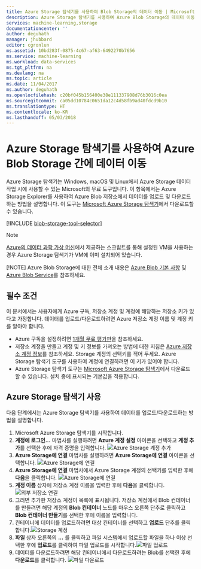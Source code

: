```yaml
---
title: Azure Storage 탐색기를 사용하여 Blob Storage의 데이터 이동 | Microsoft Docs
description: Azure Storage 탐색기를 사용하여 Azure Blob Storage의 데이터 이동
services: machine-learning,storage
documentationcenter: ''
author: deguhath
manager: jhubbard
editor: cgronlun
ms.assetid: 10bd283f-0875-4c67-af63-6492270b7656
ms.service: machine-learning
ms.workload: data-services
ms.tgt_pltfrm: na
ms.devlang: na
ms.topic: article
ms.date: 11/04/2017
ms.author: deguhath
ms.openlocfilehash: c20bf045b156400e38e111337908d76b3016c0ea
ms.sourcegitcommit: ca05dd10784c0651da12c4d58fb9ad40fdcd9b10
ms.translationtype: HT
ms.contentlocale: ko-KR
ms.lasthandoff: 05/03/2018
---
```

# <a name="move-data-to-and-from-azure-blob-storage-using-azure-storage-explorer"></a>Azure Storage 탐색기를 사용하여 Azure Blob Storage 간에 데이터 이동
Azure Storage 탐색기는 Windows, macOS 및 Linux에서 Azure Storage 데이터 작업 시에 사용할 수 있는 Microsoft의 무료 도구입니다. 이 항목에서는 Azure Storage Explorer를 사용하여 Azure Blob 저장소에서 데이터를 업로드 및 다운로드하는 방법을 설명합니다. 이 도구는 [Microsoft Azure Storage 탐색기](http://storageexplorer.com/)에서 다운로드할 수 있습니다.

[!INCLUDE [blob-storage-tool-selector](../../../includes/machine-learning-blob-storage-tool-selector.md)]

> [!NOTE]
> [Azure의 데이터 과학 가상 머신](virtual-machines.md)에서 제공하는 스크립트를 통해 설정된 VM을 사용하는 경우 Azure Storage 탐색기가 VM에 이미 설치되어 있습니다.
> 
> [!NOTE]
> Azure Blob Storage에 대한 전체 소개 내용은 [Azure Blob 기본 사항](../../storage/blobs/storage-dotnet-how-to-use-blobs.md) 및 [Azure Blob Service](https://msdn.microsoft.com/library/azure/dd179376.aspx)를 참조하세요.   
> 
> 

## <a name="prerequisites"></a>필수 조건
이 문서에서는 사용자에게 Azure 구독, 저장소 계정 및 계정에 해당하는 저장소 키가 있다고 가정합니다. 데이터를 업로드/다운로드하려면 Azure 저장소 계정 이름 및 계정 키를 알아야 합니다. 

* Azure 구독을 설정하려면 [1개월 무료 평가판](https://azure.microsoft.com/pricing/free-trial/)을 참조하세요.
* 저장소 계정을 만들고 계정 및 키 정보를 가져오는 방법에 대한 지침은 [Azure 저장소 계정 정보](../../storage/common/storage-create-storage-account.md)를 참조하세요. Storage 계정의 선택키를 적어 두세요. Azure Storage 탐색기 도구를 사용하여 계정에 연결하려면 이 키가 있어야 합니다.
* Azure Storage 탐색기 도구는 [Microsoft Azure Storage 탐색기](http://storageexplorer.com/)에서 다운로드할 수 있습니다. 설치 중에 표시되는 기본값을 적용합니다.

<a id="explorer"></a>

## <a name="use-azure-storage-explorer"></a>Azure Storage 탐색기 사용
다음 단계에서는 Azure Storage 탐색기를 사용하여 데이터를 업로드/다운로드하는 방법을 설명합니다. 

1. Microsoft Azure Storage 탐색기를 시작합니다.
2. **계정에 로그인...** 마법사를 실행하려면 **Azure 계정 설정** 아이콘을 선택하고 **계정 추가**를 선택한 후에 자격 증명을 입력합니다. ![Azure Storage 계정 추가](./media/move-data-to-azure-blob-using-azure-storage-explorer/add-an-azure-store-account.png)
3. **Azure Storage에 연결** 마법사를 실행하려면 **Azure Storage에 연결** 아이콘을 선택합니다. ![Azure Storage에 연결](./media/move-data-to-azure-blob-using-azure-storage-explorer/connect-to-azure-storage-1.png)
4. **Azure Storage에 연결** 마법사에서 Azure Storage 계정의 선택키를 입력한 후에 **다음**을 클릭합니다. ![Azure Storage에 연결](./media/move-data-to-azure-blob-using-azure-storage-explorer/connect-to-azure-storage-2.png)
5. **계정 이름** 상자에 저장소 계정 이름을 입력한 후에 **다음**을 클릭합니다. ![외부 저장소 연결](./media/move-data-to-azure-blob-using-azure-storage-explorer/attach-external-storage.png)
6. 그러면 추가한 저장소 계정이 목록에 표시됩니다. 저장소 계정에서 Blob 컨테이너를 만들려면 해당 계정의 **Blob 컨테이너** 노드를 마우스 오른쪽 단추로 클릭하고 **Blob 컨테이너 만들기**를 선택한 후에 이름을 입력합니다.
7. 컨테이너에 데이터를 업로드하려면 대상 컨테이너를 선택하고 **업로드** 단추를 클릭합니다.![Storage 계정](./media/move-data-to-azure-blob-using-azure-storage-explorer/storage-accounts.png)
8. **파일** 상자 오른쪽의 **...** 를 클릭하고 파일 시스템에서 업로드할 파일을 하나 이상 선택한 후에 **업로드**를 클릭하여 파일 업로드를 시작합니다.![파일 업로드](./media/move-data-to-azure-blob-using-azure-storage-explorer/upload-files-to-blob.png)
9. 데이터를 다운로드하려면 해당 컨테이너에서 다운로드하려는 Blob를 선택한 후에 **다운로드**를 클릭합니다. ![파일 다운로드](./media/move-data-to-azure-blob-using-azure-storage-explorer/download-files-from-blob.png)

